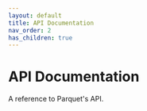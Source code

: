 ```yaml
---
layout: default
title: API Documentation
nav_order: 2
has_children: true
---
```

# API Documentation

A reference to Parquet's API.
